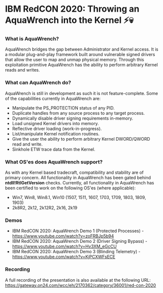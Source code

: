 # IBM RedCON 2020: Throwing an AquaWrench into the Kernel :zap::skull:

### What is AquaWrench?

AquaWrench bridges the gap between Administrator and Kernel access. It is a modular plug-and-play framework built around vulnerable signed drivers that allow the user to map and unmap physical memory. Through this exploitation primitive AquaWrench has the ability to perform arbitrary Kernel reads and writes.

### What can AquaWrench do?

AquaWrench is still in development as such it is not feature-complete. Some of the capabilities currently in AquaWrench are:

  - Manipulate the PS_PROTECTION status of any PID.
  - Duplicate handles from any source process to any target process.
  - Dynamically disable driver signing requirements in-memory.
  - Load unsigned Kernel drivers into memory.
  - Reflective driver loading (work-in-progress).
  - List/manipulate Kernel notification routines.
  - Give the user the ability to perform arbitrary Kernel DWORD/QWORD read and write.
  - Sinkhole ETW trace data from the Kernel.

### What OS'es does AquaWrench support?

As with any Kernel based tradecraft, compatibility and stability are of primary concern. All functionality in AquaWrench has been gated behind **ntdll!RtlGetVersion** checks. Currently, all functionality in AquaWrench has been certified to work on the following OS'es (where applicable):

  - Win7, Win8, Win8.1, Win10 (1507, 1511, 1607, 1703, 1709, 1803, 1809, 1903)
  - 2k8R2, 2k12, 2k12R2, 2k16, 2k19

### Demos

  * IBM RedCON 2020: AquaWrench Demo 1 (Protected Processes) - https://www.youtube.com/watch?v=zoFRBJp5b94
  * IBM RedCON 2020: AquaWrench Demo 2 (Driver Signing Bypass) - https://www.youtube.com/watch?v=Hv3XM_eGcCU
  * IBM RedCON 2020: AquaWrench Demo 3 (Blinding Telemetry) - https://www.youtube.com/watch?v=KjPCXWFsECE
  
### Recording

A full recording of the presentation is also available at the following URL:
https://gateway.on24.com/wcc/eh/2170362/category/36001/red-con-2020
